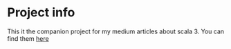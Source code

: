 # Project info

This it the companion project for my medium articles about scala 3.
You can find them [here](https://medium.com/@jtonic/scala-3-odyssey-key-insights-and-highlights-716aa40bc72b)
